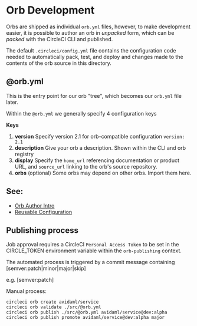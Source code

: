 # Orb Development

Orbs are shipped as individual `orb.yml` files, however, to make development easier, it is possible to author an orb in _unpacked_ form, which can be _packed_ with the CircleCI CLI and published.

The default `.circleci/config.yml` file contains the configuration code needed to automatically pack, test, and deploy and changes made to the contents of the orb source in this directory.

## @orb.yml

This is the entry point for our orb "tree", which becomes our `orb.yml` file later.

Within the `@orb.yml` we generally specify 4 configuration keys

**Keys**
1. **version**
    Specify version 2.1 for orb-compatible configuration `version: 2.1`
2. **description**
    Give your orb a description. Shown within the CLI and orb registry
3. **display**
    Specify the `home_url` referencing documentation or product URL, and `source_url` linking to the orb's source repository.
4. **orbs**
    (optional) Some orbs may depend on other orbs. Import them here.

## See:
 - [Orb Author Intro](https://circleci.com/docs/2.0/orb-author-intro/#section=configuration)
 - [Reusable Configuration](https://circleci.com/docs/2.0/reusing-config)

## Publishing process

Job approval requires a CircleCI  `Personal Access Token` to be set in the CIRCLE_TOKEN environment variable within the `orb-publishing` context.

The automated process is triggered by a commit message containing [semver:patch|minor|major|skip]

e.g. [semver:patch]

Manual process:

    circleci orb create avidaml/service
    circleci orb validate ./src/@orb.yml
    circleci orb publish ./src/@orb.yml avidaml/service@dev:alpha
    circleci orb publish promote avidaml/service@dev:alpha major
    